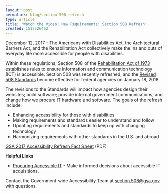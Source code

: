 ```yaml
---
layout: post
permalink: blog/section-508-refresh
type: article
title: 'Watch the Video! New Requirements: Section 508 Refresh'
created: 1512526462
---
```


December 12, 2017 - The Americans with Disabilities Act, the Architectural Barriers Act, and the Rehabilitation Act collectively make the ins and outs of everyday life more accessible for people with disabilities.

Within these regulations, Section 508 of the [Rehabilitation Act of 1973][1] establishes rules to ensure information and communication technology (ICT) is accessible. Section 508 was recently refreshed, and the [Revised 508 Standards][2] become effective for federal agencies on January 18, 2018. 



<div>
  The revisions to the Standards will impact how agencies design their websites; build software; provide internal government communications; and change how we procure IT hardware and software. The goals of the refresh include:
</div>

  * Enhancing accessibility for those with disabilities
  * Making requirements and standards easier to understand and follow
  * Updating requirements and standards to keep up with changing technology
  * Harmonizing requirements with other standards in the U.S. and abroad

[GSA 2017 Accessibility Refresh Fact Sheet][3] (PDF)

**Helpful Links**

  * [Procuring Accessible IT][4] - Make informed decisions about accessible IT acquisitions.

Contact the Government-wide Accessibility Team at [section.508@gsa.gov][5] with questions.

 [1]: https://www.access-board.gov/the-board/laws/rehabilitation-act-of-1973
 [2]: https://www.access-board.gov/guidelines-and-standards/communications-and-it/about-the-ict-refresh/final-rule
 [3]: /sites/default/files/2017_508-Refresh-Fact-sheet-updated.pdf
 [4]: /buy
 [5]: https://www.access-board.gov/guidelines-and-standards/communications-and-it/about-the-ict-refresh/final-regulatory-impact-analysis#_Toc471376908